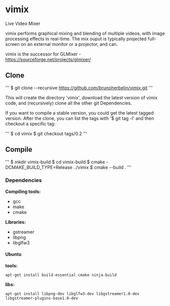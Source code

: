 # vimix
Live Video Mixer

vimix performs graphical mixing and blending of multiple videos, with image processing effects in real-time.
The mix ouput is typically projected full-screen on an external monitor or a projector, and can.

vimix is the successor for GLMixer - https://sourceforge.net/projects/glmixer/


## Clone

'''
$ git clone --recursive https://github.com/brunoherbelin/vimix.git
'''

This will create the directory 'vimix', download the latest version of vimix code,
and (recursively) clone all the other git Dependencies.

If you want to compile a stable version, you could get the latest tagged version.
After the clone, you can list the tags with '$ git tag -l' and then checkout a specific tag:

'''
$ cd vimix
$ git checkout tags/0.2
'''

## Compile

'''
$ mkdir vimix-build
$ cd vimix-build
$ cmake -DCMAKE_BUILD_TYPE=Release ../vimix
$ cmake --build .
'''

### Dependencies

**Compiling tools:**

- gcc
- make
- cmake

**Libraries:**

- gstreamer
- libpng
- libglfw3


#### Ubuntu

**tools:**

    apt-get install build-essential cmake ninja-build

**libs:**

    apt-get install libpng-dev libglfw3-dev libgstreamer1.0-dev libgstreamer-plugins-base1.0-dev
